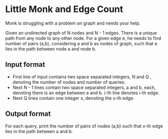 # Little Monk and Edge Count

Monk is struggling with a problem on graph and needs your help.

Given an undirected graph of N nodes and N - 1 edges. There is a unique path from any node to any other node. For a given edge e, he needs to find number of pairs (a,b), considering a and b as nodes of graph, such that e lies in the path between node a and node b.

## Input format

- First line of input contains two space separated integers, N and Q , denoting the number of nodes and number of queries.
- Next N - 1 lines contain two space separated integers, a and b, each, denoting there is an edge between a and b. i-th line denotes i-th edge.
- Next Q lines contain one integer x, denoting the x-th edge.

## Output format

For each query, print the number of pairs of nodes (a,b) such that x-th edge lies in the path between a and b.
